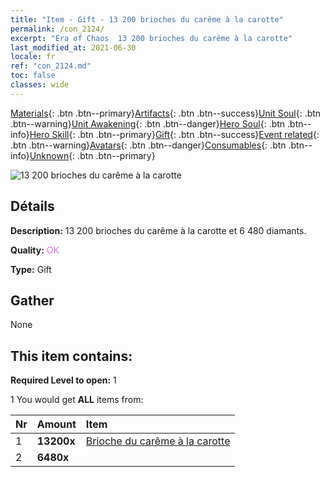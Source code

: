 ```yaml
---
title: "Item - Gift - 13 200 brioches du carême à la carotte"
permalink: /con_2124/
excerpt: "Era of Chaos  13 200 brioches du carême à la carotte"
last_modified_at: 2021-06-30
locale: fr
ref: "con_2124.md"
toc: false
classes: wide
---
```

 [Materials](/ItemsFR/){: .btn .btn--primary}[Artifacts](/ItemsFR/Artifacts/){: .btn .btn--success}[Unit Soul](/ItemsFR/UnitSoul/){: .btn .btn--warning}[Unit Awakening](/ItemsFR/UnitAwakening/){: .btn .btn--danger}[Hero Soul](/ItemsFR/HeroSoul/){: .btn .btn--info}[Hero Skill](/ItemsFR/HeroSkill/){: .btn .btn--primary}[Gift](/ItemsFR/Gift/){: .btn .btn--success}[Event related](/ItemsFR/Events/){: .btn .btn--warning}[Avatars](/ItemsFR/Avatars/){: .btn .btn--danger}[Consumables](/ItemsFR/Consumables/){: .btn .btn--info}[Unknown](/ItemsFR/Unknown/){: .btn .btn--primary}

 ![13 200 brioches du carême à la carotte](/images/t/i_907591.png)

## Détails
 **Description:** 13 200 brioches du carême à la carotte et 6 480 diamants.

 **Quality:** <span style="color: #DA70D6">OK</span>

 **Type:** Gift

## Gather

  None

## This item contains:

 **Required Level to open:** 1

 1 You would get **ALL** items  from:

  | Nr | Amount |     Item    |
  |:---|:-------|:------------|
  | 1 |  **13200x** | [Brioche du carême à la carotte](/ItemsFR/con_2119/) |  | 
  | 2 |  **6480x** | <i class="fas fa-gem"/> |  | 
